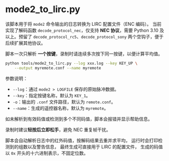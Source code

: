 # mode2_to_lirc.py

该脚本用于将 `mode2` 命令输出的日志转换为 LIRC 配置文件（ENC 编码）。
当前实现了解码函数 `decode_protocol_nec`，仅支持 **NEC 协议**，需要 Python 3.10 及以上。预留了 `decode_protocol_rc5`、`decode_protocol_sony` 两个空钩子，便于后续扩展其他协议。

脚本一次只解析 **一个按键**，录制时请连续多次按下同一按键，以便计算平均值。

```bash
python tools/mode2_to_lirc.py --log xxx.log --key KEY_UP \
    --output myremote.conf --name myremote
```

参数说明：

- `--log`：通过 `mode2 > LOGFILE` 保存的原始脉冲数据。
- `--key`：指定按键名称，默认为 `KEY_1`。
- `-o`：输出的 `.conf` 文件路径，默认为 `remote.conf`。
- `--name`：生成的遥控器名称，默认为 `myremote`。

如未解析到有效码值或检测到多个不同码值，脚本会报错并显示帮助信息。

录制时建议**轻按后立即松手**，避免 NEC 重复帧干扰。

脚本会自动解析日志中的红外码值，按解码结果去重并求平均，
运行时会打印检测到的组数以及警告信息，
最终生成可直接用于 LIRC 的配置文件，
生成的码值以 `0x` 开头的十六进制表示，不固定位数。
